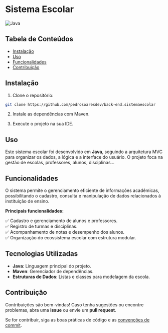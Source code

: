 # Sistema Escolar  
![Java](https://img.shields.io/badge/java-%23ED8B00.svg?style=for-the-badge&logo=openjdk&logoColor=white)  

## Tabela de Conteúdos  

- [Instalação](#instalação)  
- [Uso](#uso)  
- [Funcionalidades](#funcionalidades)  
- [Contribuição](#contribuição)  

## Instalação  

1. Clone o repositório:  

```bash
git clone https://github.com/pedrosoaresdev/back-end.sistemaescolar
```  

2. Instale as dependências com Maven.  

3. Execute o projeto na sua IDE.  

## Uso  

Este sistema escolar foi desenvolvido em **Java**, seguindo a arquitetura MVC para organizar os dados, a lógica e a interface do usuário. O projeto foca na gestão de escolas, professores, alunos, disciplinas...

## Funcionalidades  

O sistema permite o gerenciamento eficiente de informações acadêmicas, possibilitando o cadastro, consulta e manipulação de dados relacionados à instituição de ensino.  

**Principais funcionalidades:**  

✅ Cadastro e gerenciamento de alunos e professores.  
✅ Registro de turmas e disciplinas.  
✅ Acompanhamento de notas e desempenho dos alunos.  
✅ Organização do ecossistema escolar com estrutura modular.  

## Tecnologias Utilizadas  

- **Java**: Linguagem principal do projeto.  
- **Maven**: Gerenciador de dependências.  
- **Estruturas de Dados**: Listas e classes para modelagem da escola.  

## Contribuição  

Contribuições são bem-vindas! Caso tenha sugestões ou encontre problemas, abra uma **issue** ou envie um **pull request**.  

Se for contribuir, siga as boas práticas de código e as [convenções de commit](https://www.conventionalcommits.org/en/v1.0.0/).  

